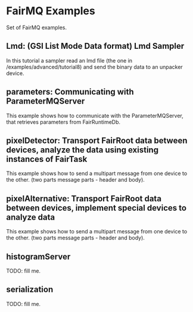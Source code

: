 # FairMQ Examples

Set of FairMQ examples.


## Lmd: (GSI List Mode Data format) Lmd Sampler

In this tutorial a sampler read an lmd file (the one in /examples/advanced/tutorial8) and send the binary data to an unpacker device.


## parameters: Communicating with ParameterMQServer

This example shows how to communicate with the ParameterMQServer, that retrieves parameters from FairRuntimeDb.


## pixelDetector: Transport FairRoot data between devices, analyze the data using existing instances of FairTask

This example shows how to send a multipart message from one device to the other. (two parts message parts - header and body).


## pixelAlternative: Transport FairRoot data between devices, implement special devices to analyze data

This example shows how to send a multipart message from one device to the other. (two parts message parts - header and body).

## histogramServer

TODO: fill me.

## serialization

TODO: fill me.
